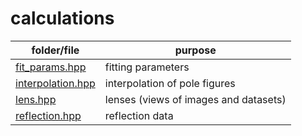 # calculations

folder/file                             | purpose
---                                     | ---
[fit_params.hpp](fit_params.hpp)        | fitting parameters
[interpolation.hpp](interpolation.hpp)  | interpolation of pole figures
[lens.hpp](lens.hpp)                    | lenses (views of images and datasets)
[reflection.hpp](reflection.hpp)        | reflection data
